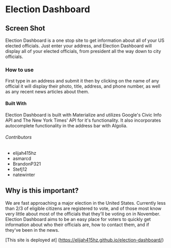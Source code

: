 # Election Dashboard
## Screen Shot 
Election Dashboard is a one stop site to get information about all of your US elected officials. Just enter your address, and Election Dashboard will display all of your elected officials, from president all the way down to city officials. 

### How to use
First type in an address and submit it then by clicking on the name of any official it will display their photo, title, address, and phone number, as well as any recent news articles about them. 

#### Built With
Election Dashboard is built with Materialize and utilizes Google's Civic Info API and The New York Times' API for it's functionality. It also incorporates autocomplete functionality in the address bar with Algolia. 

###### Contributors
- elijah415hz
- asmarcd
- BrandonP321
- Stefj12
- natewinter

## Why is this important?
We are fast approaching a major election in the United States. Currently less than 2/3 of eligible citizens are registered to vote, and of those most know very little about most of the officials that they'll be voting on in November. Election Dashboard aims to be an easy place for voters to quickly get information about who their officials are, how to contact them, and if they've been in the news. 

[This site is deployed at] (https://elijah415hz.github.io/election-dashboard/)





